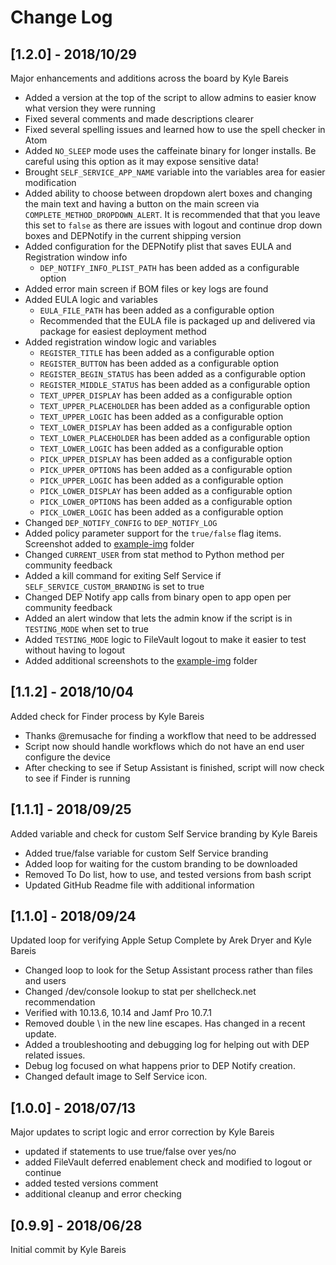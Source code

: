 # Change Log

## [1.2.0] - 2018/10/29

Major enhancements and additions across the board by Kyle Bareis

* Added a version at the top of the script to allow admins to easier know what version they were running
* Fixed several comments and made descriptions clearer
* Fixed several spelling issues and learned how to use the spell checker in Atom
* Added `NO_SLEEP` mode uses the caffeinate binary for longer installs. Be careful using this option as it may expose sensitive data!
* Brought `SELF_SERVICE_APP_NAME` variable into the variables area for easier modification
* Added ability to choose between dropdown alert boxes and changing the main text and having a button on the main screen via `COMPLETE_METHOD_DROPDOWN_ALERT`. It is recommended that that you leave this set to `false` as there are issues with logout and continue drop down boxes and DEPNotify in the current shipping version
* Added configuration for the DEPNotify plist that saves EULA and Registration window info
  * `DEP_NOTIFY_INFO_PLIST_PATH` has been added as a configurable option
* Added error main screen if BOM files or key logs are found
* Added EULA logic and variables
  * `EULA_FILE_PATH` has been added as a configurable option
  * Recommended that the EULA file is packaged up and delivered via package for easiest deployment method
* Added registration window logic and variables
  * `REGISTER_TITLE` has been added as a configurable option
  * `REGISTER_BUTTON` has been added as a configurable option
  * `REGISTER_BEGIN_STATUS` has been added as a configurable option
  * `REGISTER_MIDDLE_STATUS` has been added as a configurable option
  * `TEXT_UPPER_DISPLAY` has been added as a configurable option
  * `TEXT_UPPER_PLACEHOLDER` has been added as a configurable option
  * `TEXT_UPPER_LOGIC` has been added as a configurable option
  * `TEXT_LOWER_DISPLAY` has been added as a configurable option
  * `TEXT_LOWER_PLACEHOLDER` has been added as a configurable option
  * `TEXT_LOWER_LOGIC` has been added as a configurable option
  * `PICK_UPPER_DISPLAY` has been added as a configurable option
  * `PICK_UPPER_OPTIONS` has been added as a configurable option
  * `PICK_UPPER_LOGIC` has been added as a configurable option
  * `PICK_LOWER_DISPLAY` has been added as a configurable option
  * `PICK_LOWER_OPTIONS` has been added as a configurable option
  * `PICK_LOWER_LOGIC` has been added as a configurable option
* Changed `DEP_NOTIFY_CONFIG` to `DEP_NOTIFY_LOG`
* Added policy parameter support for the `true/false` flag items. Screenshot added to [example-img](example-img) folder
* Changed `CURRENT_USER` from stat method to Python method per community feedback
* Added a kill command for exiting Self Service if `SELF_SERVICE_CUSTOM_BRANDING` is set to true
* Changed DEP Notify app calls from binary open to app open per community feedback
* Added an alert window that lets the admin know if the script is in `TESTING_MODE` when set to true
* Added `TESTING_MODE` logic to FileVault logout to make it easier to test without having to logout
* Added additional screenshots to the [example-img](example-img) folder

## [1.1.2] - 2018/10/04

Added check for Finder process by Kyle Bareis

* Thanks @remusache for finding a workflow that need to be addressed
* Script now should handle workflows which do not have an end user configure the device
* After checking to see if Setup Assistant is finished, script will now check to see if Finder is running

## [1.1.1] - 2018/09/25

Added variable and check for custom Self Service branding by Kyle Bareis

* Added true/false variable for custom Self Service branding
* Added loop for waiting for the custom branding to be downloaded
* Removed To Do list, how to use, and tested versions from bash script
* Updated GitHub Readme file with additional information

## [1.1.0] - 2018/09/24

Updated loop for verifying Apple Setup Complete by Arek Dryer and Kyle Bareis

* Changed loop to look for the Setup Assistant process rather than files and users
* Changed /dev/console lookup to stat per shellcheck.net recommendation
* Verified with 10.13.6, 10.14 and Jamf Pro 10.7.1
* Removed double \\ in the new line escapes. Has changed in a recent update.
* Added a troubleshooting and debugging log for helping out with DEP related issues.
* Debug log focused on what happens prior to DEP Notify creation.
* Changed default image to Self Service icon.

## [1.0.0] - 2018/07/13

Major updates to script logic and error correction by Kyle Bareis

* updated if statements to use true/false over yes/no
* added FileVault deferred enablement check and modified to logout or continue
* added tested versions comment
* additional cleanup and error checking

## [0.9.9] - 2018/06/28

Initial commit by Kyle Bareis
